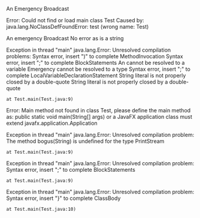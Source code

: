 An Emergency Broadcast

Error: Could not find or load main class Test
Caused by: java.lang.NoClassDefFoundError: test (wrong name: Test)

An emergency Broadcast
No error as is a string

Exception in thread "main" java.lang.Error: Unresolved compilation problems: 
	Syntax error, insert ")" to complete MethodInvocation
	Syntax error, insert ";" to complete BlockStatements
	An cannot be resolved to a variable
	Emergency cannot be resolved to a type
	Syntax error, insert ";" to complete LocalVariableDeclarationStatement
	String literal is not properly closed by a double-quote
	String literal is not properly closed by a double-quote

	at Test.main(Test.java:9)

Error: Main method not found in class Test, please define the main method as:
   public static void main(String[] args)
or a JavaFX application class must extend javafx.application.Application

Exception in thread "main" java.lang.Error: Unresolved compilation problem: 
	The method bogus(String) is undefined for the type PrintStream

	at Test.main(Test.java:9)

Exception in thread "main" java.lang.Error: Unresolved compilation problem: 
	Syntax error, insert ";" to complete BlockStatements

	at Test.main(Test.java:9)

Exception in thread "main" java.lang.Error: Unresolved compilation problem: 
	Syntax error, insert "}" to complete ClassBody

	at Test.main(Test.java:10)
